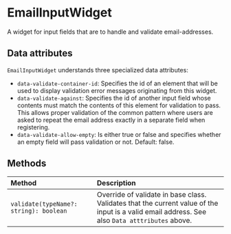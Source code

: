 # EmailInputWidget

A widget for input fields that are to handle and validate email-addresses.

## Data attributes
`EmailInputWidget` understands three specialized data attributes:
* `data-validate-container-id`: Specifies the id of an element that will be used to display validation error messages originating from this widget.
* `data-validate-against`: Specifies the id of another input field whose contents must match the contents of this element for validation to pass. This allows proper validation of the common pattern where users are asked to repeat the email address exactly in a separate field when registering.
* `data-validate-allow-empty`: Is either true or false and specifies whether an empty field will pass validation or not. Default: false.
 
## Methods

| Method            | Description|
|:------------------|:-----------|
|`validate(typeName?: string): boolean`|Override of validate in base class. Validates that the current value of the input is a valid email address. See also `Data atttributes` above.

